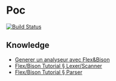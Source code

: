 # Poc

[![Build Status](https://travis-ci.org/adjivas/telamon.svg?branch=master)](https://travis-ci.org/adjivas/telamon)

## Knowledge
* [Generer un analyseur avec Flex&Bison](https://www.enib.fr/~harrouet/Data/Courses/Flex_Bison.pdf)
* [Flex/Bison Tutorial § Lexer/Scanner](https://www.cs.wmich.edu/%7Ebhardin/cs4850/flexbison.pdf#page=4)
* [Flex/Bison Tutorial § Parser](https://www.cs.wmich.edu/%7Ebhardin/cs4850/flexbison.pdf#page=5)
